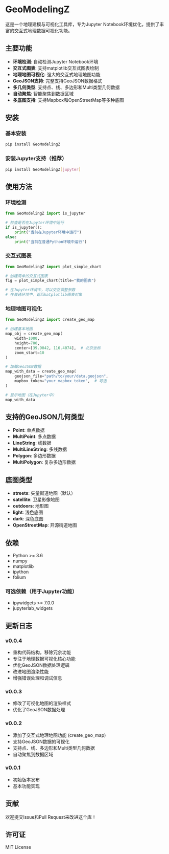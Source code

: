 # GeoModelingZ

这是一个地理建模与可视化工具库，专为Jupyter Notebook环境优化，提供了丰富的交互式地理数据可视化功能。

## 主要功能

- **环境检测**: 自动检测Jupyter Notebook环境
- **交互式图表**: 支持matplotlib交互式图表绘制
- **地理地图可视化**: 强大的交互式地理地图功能
- **GeoJSON支持**: 完整支持GeoJSON数据格式
- **多几何类型**: 支持点、线、多边形和Multi类型几何数据
- **自动聚焦**: 智能聚焦到数据区域
- **多底图支持**: 支持Mapbox和OpenStreetMap等多种底图

## 安装

### 基本安装

```bash
pip install GeoModelingZ
```

### 安装Jupyter支持（推荐）

```bash
pip install GeoModelingZ[jupyter]
```

## 使用方法

### 环境检测

```python
from GeoModelingZ import is_jupyter

# 检查是否在Jupyter环境中运行
if is_jupyter():
    print("当前在Jupyter环境中运行")
else:
    print("当前在普通Python环境中运行")
```

### 交互式图表

```python
from GeoModelingZ import plot_simple_chart

# 创建简单的交互式图表
fig = plot_simple_chart(title="我的图表")

# 在Jupyter环境中，可以交互调整参数
# 在普通环境中，返回matplotlib图表对象
```

### 地理地图可视化

```python
from GeoModelingZ import create_geo_map

# 创建基本地图
map_obj = create_geo_map(
    width=1000, 
    height=700,
    center=[39.9042, 116.4074],  # 北京坐标
    zoom_start=10
)

# 加载GeoJSON数据
map_with_data = create_geo_map(
    geojson_file="path/to/your/data.geojson",
    mapbox_token="your_mapbox_token",  # 可选
)

# 显示地图（在Jupyter中）
map_with_data
```

## 支持的GeoJSON几何类型

- **Point**: 单点数据
- **MultiPoint**: 多点数据
- **LineString**: 线数据
- **MultiLineString**: 多线数据
- **Polygon**: 多边形数据
- **MultiPolygon**: 复杂多边形数据

## 底图类型

- **streets**: 矢量街道地图（默认）
- **satellite**: 卫星影像地图
- **outdoors**: 地形图
- **light**: 浅色底图
- **dark**: 深色底图
- **OpenStreetMap**: 开源街道地图

## 依赖

- Python >= 3.6
- numpy
- matplotlib
- ipython
- folium

### 可选依赖（用于Jupyter功能）

- ipywidgets >= 7.0.0
- jupyterlab_widgets

## 更新日志

### v0.0.4
- 重构代码结构，移除冗余功能
- 专注于地理数据可视化核心功能
- 优化GeoJSON数据处理逻辑
- 改进地图渲染性能
- 增强错误处理和调试信息

### v0.0.3
- 修改了可视化地图的渲染样式
- 优化了GeoJSON数据处理

### v0.0.2
- 添加了交互式地理地图功能 (create_geo_map)
- 支持GeoJSON数据的可视化
- 支持点、线、多边形和Multi类型几何数据
- 自动聚焦到数据区域

### v0.0.1
- 初始版本发布
- 基本功能实现

## 贡献

欢迎提交Issue和Pull Request来改进这个库！

## 许可证

MIT License